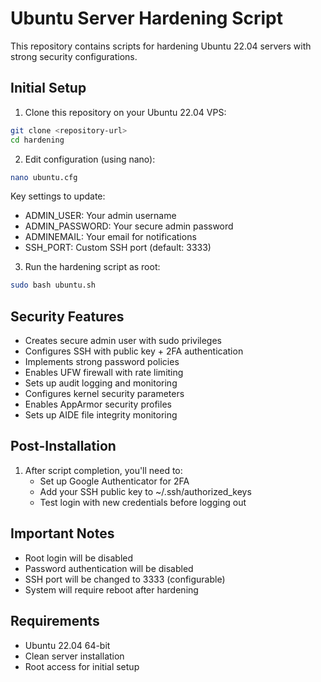 # Ubuntu Server Hardening Script

This repository contains scripts for hardening Ubuntu 22.04 servers with strong security configurations.

## Initial Setup

1. Clone this repository on your Ubuntu 22.04 VPS:
```bash
git clone <repository-url>
cd hardening
```

2. Edit configuration (using nano):
```bash
nano ubuntu.cfg
```
Key settings to update:
- ADMIN_USER: Your admin username
- ADMIN_PASSWORD: Your secure admin password
- ADMINEMAIL: Your email for notifications
- SSH_PORT: Custom SSH port (default: 3333)

3. Run the hardening script as root:
```bash
sudo bash ubuntu.sh
```

## Security Features
- Creates secure admin user with sudo privileges
- Configures SSH with public key + 2FA authentication
- Implements strong password policies
- Enables UFW firewall with rate limiting
- Sets up audit logging and monitoring
- Configures kernel security parameters
- Enables AppArmor security profiles
- Sets up AIDE file integrity monitoring

## Post-Installation
1. After script completion, you'll need to:
   - Set up Google Authenticator for 2FA
   - Add your SSH public key to ~/.ssh/authorized_keys
   - Test login with new credentials before logging out

## Important Notes
- Root login will be disabled
- Password authentication will be disabled
- SSH port will be changed to 3333 (configurable)
- System will require reboot after hardening

## Requirements
- Ubuntu 22.04 64-bit
- Clean server installation
- Root access for initial setup